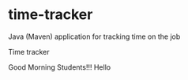# time-tracker
Java (Maven) application for tracking time on the job

Time tracker

Good Morning Students!!!
Hello
